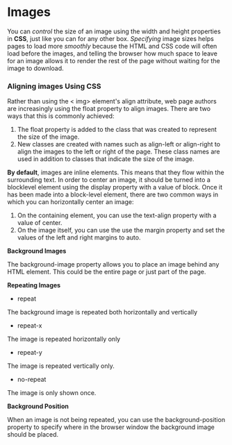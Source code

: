 # Images

You can *control* the size of an image using the width and height properties in **CSS**, just like you can for any other box.
*Specifying* image sizes helps pages to load more *smoothly* because the HTML and CSS code will often load before the images, and telling the browser how much space to leave for an image allows it to render the rest of the page without waiting for the image to download.


### Aligning images Using CSS

Rather than using the < img> element's align attribute, web page authors are increasingly using the float property to align images. 
There are two ways that this is commonly achieved:

1. The float property is added
to the class that was created to
represent the size of the image.
2. New classes are created with
names such as align-left or
align-right to align the images
to the left or right of the page.
These class names are used in
addition to classes that indicate
the size of the image.

**By default**, images are inline elements.
 This means that they flow within the surrounding text.
In order to center an image, it should be turned into a blocklevel
element using the display property with a value of block.
Once it has been made into a block-level element, there are
two common ways in which you can horizontally center an image:

1. On the containing element,
you can use the text-align
property with a value of center.
2. On the image itself, you can
use the use the margin property
and set the values of the left and
right margins to auto.



**Background Images**


The background-image property allows you to place an image behind any HTML
element. This could be the entire page or just part of the page.


**Repeating Images**

* repeat

The background image is
repeated both horizontally and
vertically

* repeat-x

The image is repeated
horizontally only

* repeat-y

The image is repeated vertically
only.

* no-repeat

The image is only shown once.

**Background Position**

When an image is not being
repeated, you can use the
background-position
property to specify where in the
browser window the background
image should be placed.